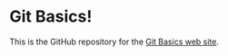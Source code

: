 # Git Basics!

This is the GitHub repository for the [Git Basics web site](https://saultcollege-git-basics.netlify.app/).
